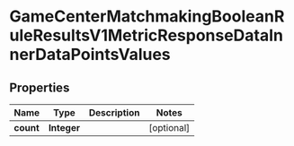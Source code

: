 

# GameCenterMatchmakingBooleanRuleResultsV1MetricResponseDataInnerDataPointsValues


## Properties

| Name | Type | Description | Notes |
|------------ | ------------- | ------------- | -------------|
|**count** | **Integer** |  |  [optional] |



